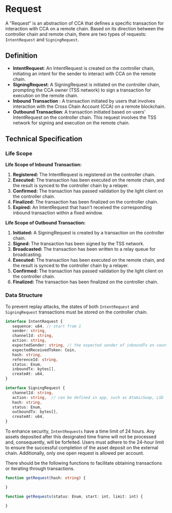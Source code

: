# Request

A "Request" is an abstraction of CCA that defines a specific transaction for interaction with CCA on a remote chain. Based on its direction between the controller chain and remote chain, there are two types of requests: `IntentRequest` and `SigningRequest`.

## Definition
 - **IntentRequest**: An IntentRequest is created on the controller chain, initiating an intent for the sender to interact with CCA on the remote chain.
 - **SigningRequest**: A SigningRequest is initiated on the controller chain, prompting the CCA owner (TSS network) to sign a transaction for execution on the remote chain.
 - **Inbound Transaction** : A transaction initiated by users that involves interaction with the Cross Chain Account (CCA) on a remote blockchain.
 - **Outbound Transaction**: A transaction initiated based on users' IntentRequest on the controller chain. This request involves the TSS network for signing and execution on the remote chain.

## Technical Specification

### Life Scope

**Life Scope of Inbound Transaction:**
1. **Registered:** The IntentRequest is registered on the controller chain.
2. **Executed:** The transaction has been executed on the remote chain, and the result is synced to the controller chain by a relayer.
3. **Confirmed:** The transaction has passed validation by the light client on the controller chain.
4. **Finalized:** The transaction has been finalized on the controller chain.
5. **Expired:** An IntentRequest that hasn't received the corresponding inbound transaction within a fixed window.

**Life Scope of Outbound Transaction:**
1. **Initiated:** A SigningRequest is created by a transaction on the controller chain.
2. **Signed:** The transaction has been signed by the TSS network.
3. **Broadcasted:** The transaction has been written to a relay queue for broadcasting.
4. **Executed:** The transaction has been executed on the remote chain, and the result is synced to the controller chain by a relayer.
5. **Confirmed:** The transaction has passed validation by the light client on the controller chain.
6. **Finalized:** The transaction has been finalized on the controller chain.

### Data Structure

To prevent replay attacks, the states of both `IntentRequest` and `SigningRequest` transactions must be stored on the controller chain.

```ts
interface IntentRequest {
   sequence: u64, // start from 1
   sender: string,
   channelId: string,
   action: string,
   expectedSender: string, // the expected sender of inboundTx on counterparty chain
   expectedReceivedToken: Coin,
   hash: string,
   referenceId: string,
   status: Enum,
   inboundTx: bytes[],
   createAt: u64,
}

interface SigningRequest {
   channelId: string,
   action: string,  // can be defined in app, such as AtomicSwap, LSD
   hash: string,
   status: Enum,
   outboundTx: bytes[],
   createAt: u64,
}
```

To enhance security, `IntentRequests` have a time limit of 24 hours. Any assets deposited after this designated time frame will not be processed and, consequently, will be forfeited. Users must adhere to the 24-hour limit to ensure the successful completion of the asset deposit on the external chain. Additionally, only one open request is allowed per account.

There should be the following functions to facilitate obtaining transactions or iterating through transactions.

```ts
function getRequest(hash: string) {

}

function getRequests(status: Enum, start: int, limit: int) {

}
```
